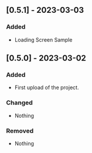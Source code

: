 ## [0.5.1] - 2023-03-03

### Added
 - Loading Screen Sample

## [0.5.0] - 2023-03-02

### Added
 - First upload of the project.
### Changed
 - Nothing
### Removed
 - Nothing